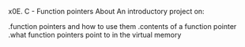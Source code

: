x0E. C - Function pointers
   About
An introductory project on:

   .function pointers and how to use them
   .contents of a function pointer   
   .what function pointers point to in the virtual memory